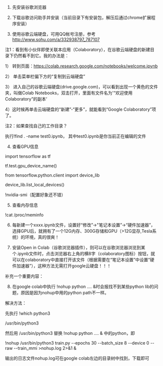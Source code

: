 1. 先安装谷歌浏览器

2. 下载谷歌访问助手并安装（当前目录下有安装包，解压后通过chrome扩展程序安装）

3. 使用谷歌云端硬盘，可用QQ帐号注册，参考
http://www.sohu.com/a/332938797_787107

注1：看到有小伙伴即使关联本应用（Colaboratory），在谷歌云端硬盘的新建目录下仍然看不到它。我的办法是：

1） 转到页面：https://colab.research.google.com/notebooks/welcome.ipynb

2） 单击菜单栏偏下方的“复制到云端硬盘”

3） 进入自己的谷歌云端硬盘(drive.google.com)，可以看到出现一个黄色的文件夹，叫做Colab Notebooks，双击打开，里面有文件名为'“欢迎使用Colaboratory”的副本‘

4）这时候再单击云端硬盘的“新建”-“更多”，就能看到“Google Colaboratory”项了。

注2：如果查找自己的工作目录？

执行!find . -name test0.ipynb， 其中test0.ipynb是你当前正在编辑的文件

4. 查看GPU信息

import tensorflow as tf

tf.test.gpu_device_name()

from tensorflow.python.client import device_lib

device_lib.list_local_devices()

!nvidia-smi（配置好象还不错）

5. 查看内存信息

!cat /proc/meminfo

6. 每新建一个xxxx.ipynb文件，设置好“修改”->"笔记本设置”->“硬件加速器”，选择GPU后，就拥有了一个12G内存、300G存储和GPU（>12G显存,Tesla系统）的环境，真的很爽！

7. 安装Open in Colab（谷歌浏览器插件），则可以在谷歌浏览器浏览到某个.ipynb文件时，点击浏览器右上角的横8字（colaboratory图标）按钮，就可以在colaboratory中直接打开该文件（根据需要在“笔记本设置”中设置“硬件加速器”），这种方法无需打开google云硬盘！！！


补充一个重要内容：

8. 在google colab中执行 !nohup python .... &时会报找不到某些python lib的问题，原因是因为nohup中用的python path不一样。

解决方法：

先执行 !which python3

/usr/bin/python3

然后用 /usr/bin/python3 替换 !nohup python .... & 中的python，即

!nohup /usr/bin/python3 train.py --epochs 30 --batch_size 8 --device 0 --raw --train_mmi >nohup.log 2>&1 &

输出的日志文件nohup.log可在google colab左边的目录树中找到，下载即可


